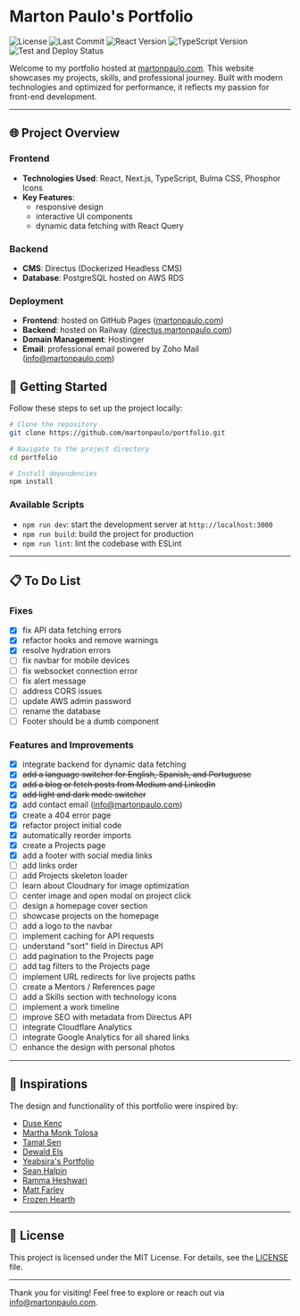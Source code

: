 # Marton Paulo's Portfolio

![License](https://img.shields.io/github/license/martonpaulo/portfolio) ![Last Commit](https://img.shields.io/github/last-commit/martonpaulo/portfolio) ![React Version](https://img.shields.io/github/package-json/dependency-version/martonpaulo/portfolio/react) ![TypeScript Version](https://img.shields.io/github/package-json/dependency-version/martonpaulo/portfolio/dev/typescript) ![Test and Deploy Status](https://github.com/martonpaulo/portfolio/actions/workflows/deploy.yml/badge.svg)

Welcome to my portfolio hosted at [martonpaulo.com](https://www.martonpaulo.com). This website showcases my projects, skills, and professional journey. Built with modern technologies and optimized for performance, it reflects my passion for front-end development.

---

## 🌐 Project Overview

### Frontend

- **Technologies Used**: React, Next.js, TypeScript, Bulma CSS, Phosphor Icons
- **Key Features**:
  - responsive design
  - interactive UI components
  - dynamic data fetching with React Query

### Backend

- **CMS**: Directus (Dockerized Headless CMS)
- **Database**: PostgreSQL hosted on AWS RDS

### Deployment

- **Frontend**: hosted on GitHub Pages ([martonpaulo.com](https://www.martonpaulo.com))
- **Backend**: hosted on Railway ([directus.martonpaulo.com](https://directus.martonpaulo.com))
- **Domain Management**: Hostinger
- **Email**: professional email powered by Zoho Mail ([info@martonpaulo.com](mailto:info@martonpaulo.com))

## 🚀 Getting Started

Follow these steps to set up the project locally:

```bash
# Clone the repository
git clone https://github.com/martonpaulo/portfolio.git

# Navigate to the project directory
cd portfolio

# Install dependencies
npm install
```

### Available Scripts

- `npm run dev`: start the development server at `http://localhost:3000`
- `npm run build`: build the project for production
- `npm run lint`: lint the codebase with ESLint

---

## 📋 To Do List

### Fixes

- [x] fix API data fetching errors
- [x] refactor hooks and remove warnings
- [x] resolve hydration errors
- [ ] fix navbar for mobile devices
- [ ] fix websocket connection error
- [ ] fix alert message
- [ ] address CORS issues
- [ ] update AWS admin password
- [ ] rename the database
- [ ] Footer should be a dumb component

### Features and Improvements

- [x] integrate backend for dynamic data fetching
- [x] ~~add a language switcher for English, Spanish, and Portuguese~~
- [x] ~~add a blog or fetch posts from Medium and LinkedIn~~
- [x] ~~add light and dark mode switcher~~
- [x] add contact email ([info@martonpaulo.com](mailto:info@martonpaulo.com))
- [x] create a 404 error page
- [x] refactor project initial code
- [x] automatically reorder imports
- [x] create a Projects page
- [x] add a footer with social media links
- [ ] add links order
- [ ] add Projects skeleton loader
- [ ] learn about Cloudnary for image optimization
- [ ] center image and open modal on project click
- [ ] design a homepage cover section
- [ ] showcase projects on the homepage
- [ ] add a logo to the navbar
- [ ] implement caching for API requests
- [ ] understand "sort" field in Directus API
- [ ] add pagination to the Projects page
- [ ] add tag filters to the Projects page
- [ ] implement URL redirects for live projects paths
- [ ] create a Mentors / References page
- [ ] add a Skills section with technology icons
- [ ] implement a work timeline
- [ ] improve SEO with metadata from Directus API
- [ ] integrate Cloudflare Analytics
- [ ] integrate Google Analytics for all shared links
- [ ] enhance the design with personal photos

---

## 🌟 Inspirations

The design and functionality of this portfolio were inspired by:

- [Duse Kenç](https://dusekenc.com/)
- [Martha Monk Tolosa](https://www.marthatoulouse.com/)
- [Tamal Sen](https://tamalsen.dev/)
- [Dewald Els](https://dewaldels.com/)
- [Yeabsira's Portfolio](https://yeabsiras-portfolio.vercel.app/)
- [Sean Halpin](https://www.seanhalpin.xyz/)
- [Ramma Heshwari](https://www.rammaheshwari.com/)
- [Matt Farley](https://mattfarley.ca/)
- [Frozen Hearth](https://frozenhearth.vercel.app/)

---

## 📄 License

This project is licensed under the MIT License. For details, see the [LICENSE](LICENSE) file.

---

Thank you for visiting! Feel free to explore or reach out via [info@martonpaulo.com](mailto:info@martonpaulo.com).
